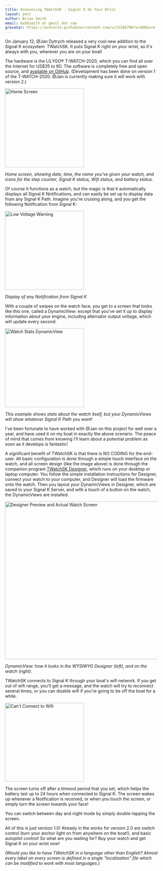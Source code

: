 ```yaml
---
title: Announcing TWatchSK - Signal K On Your Wrist
layout: post
author: Brian Smith
email: ba58smith at gmail dot com
gravatar: https://avatars2.githubusercontent.com/u/15186790?s=400&v=4
---
```


On January 12, @Jan Dytrych released a very cool new addition to the Signal K ecosystem: TWatchSK. It puts Signal K right on your wrist, so it's always with you, wherever you are on your boat!

The hardware is the LILYGO® T-WATCH-2020, which you can find all over the Internet for US$35 to 60. The software is completely free and open source, and [available on GitHub](https://github.com/JohnySeven/TWatchSK). (Development has been done on version 1 of the T-WATCH-2020. @Jan is currenlty making sure it will work with version 2.)

<img src="https://user-images.githubusercontent.com/15186790/149951744-9426eb2c-d04e-4c16-aa08-4785fcaee0cc.png" alt="Home Screen" width="260"/>

*Home screen, showing date, time, the name you've given your watch, and icons for the step counter, Signal K status, Wifi status, and battery status.*

Of course it functions as a watch, but the magic is that it automatically displays all Signal K Notifications, and can easily be set up to display data from any Signal K Path. Imagine you're cruising along, and you get the following Notification from Signal K:

<img src="https://user-images.githubusercontent.com/15186790/149951793-35c792a1-a671-4640-abf4-470d7bb43901.png" alt="Low Voltage Warning" width=260/>

*Display of any Notification from Signal K*

With a couple of swipes on the watch face, you get to a screen that looks like this one, called a DynamicView: except that you've set it up to display information about your engine, including alternator output voltage, which will update every second:

<img src="https://user-images.githubusercontent.com/15186790/149951809-2f87b3a3-4294-4392-9b45-9e45762394ab.png" alt="Watch Stats DynamicView" width=260/>

*This example shows stats about the watch itself, but your DynamicViews will show whatever Signal K Path you want!*

I've been fortunate to have worked with @Jan on this project for well over a year, and have used it on my boat in exactly the above scenario. The peace of mind that comes from knowing I'll learn about a potential problem as soon as it develops is fantastic!

A significant benefit of TWatchSK is that there is NO CODING for the end-user. All basic configuration is done through a simple touch interface on the watch, and all screen design (like the image above) is done through the companion program [TWatchSK Designer](https://github.com/JohnySeven/TWatchSKDesigner#twatchskdesigner), which runs on your desktop or laptop computer. You follow the simple installation instructions for Designer, connect your watch to your computer, and Designer will load the firmware onto the watch. Then you layout your DynamicViews in Designer, which are saved to your Signal K Server, and with a touch of a button on the watch, the DynamicViews are installed.

<img src="https://user-images.githubusercontent.com/15186790/149958975-85643519-7302-4f71-94c9-a1366b9c5632.png" alt="Designer Preview and Actual Watch Screen" width=520/>

*DynamicView: how it looks in the WYSIWYG Designer (left), and on the watch (right).*

TWatchSK connects to Signal K through your boat's wifi network. If you get out of wifi range, you'll get a message, and the watch will try to reconnect several times, or you can disable wifi if you're going to be off the boat for a while.

<img src="https://user-images.githubusercontent.com/15186790/149958091-61256132-c60d-4af3-b316-6d82174eab46.png" alt="Can't Connect to Wifi" width=260/>

The screen turns off after a timeout period that you set, which helps the battery last up to 24 hours when connected to Signal K. The screen wakes up whenever a Notification is received, or when you touch the screen, or simply turn the screen towards your face!

You can switch between day and night mode by simply double-tapping the screen.

All of this is just version 1.0! Already in the works for version 2.0 are switch control (turn your anchor light on from anywhere on the boat!), and basic autopilot control! So what are you waiting for? Buy your watch and get Signal K on your wrist now!

*(Would you like to have TWatchSK in a language other than English? Almost every label on every screen is defined in a single "localization" file which can be modified to work with most languages.)*
